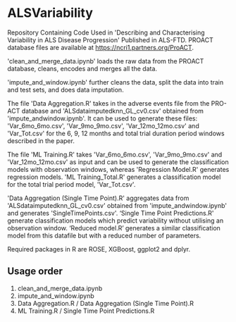 # ALSVariability
Repository Containing Code Used in 'Describing and Characterising Variability in ALS Disease Progression' Published in ALS-FTD. PROACT database files are available at https://ncri1.partners.org/ProACT.

'clean_and_merge_data.ipynb' loads the raw data from the PROACT database, cleans, encodes and merges all the data.  

'impute_and_window.ipynb' further cleans the data, split the data into train and test sets, and does data imputation.

The file 'Data Aggregation.R' takes in the adverse events file from the PRO-ACT database and 'ALSdataimputedknn_GL_cv0.csv' obtained from 'impute_andwindow.ipynb'. It can be used to generate these files: 'Var_6mo_6mo.csv', 'Var_9mo_9mo.csv', 'Var_12mo_12mo.csv' and 'Var_Tot.csv' for the 6, 9, 12 months and total trial duration period windows described in the paper. 

The file 'ML Training.R' takes 'Var_6mo_6mo.csv', 'Var_9mo_9mo.csv' and 'Var_12mo_12mo.csv' as input and can be used to generate the classification models with observation windows, whereas 'Regression Model.R' generates regression models. 'ML Training_Total.R' generates a classification model for the total trial period model, 'Var_Tot.csv'. 

'Data Aggregation (Single Time Point).R' aggregates data from 'ALSdataimputedknn_GL_cv0.csv' obtained from 'impute_andwindow.ipynb' and generates 'SingleTimePoints.csv'. ‘Single Time Point Predictions.R' generate classification models which predict variability without utilising an observation window. ‘Reduced model.R’ generates a similar classification model from this datafile but with a reduced number of parameters.

Required packages in R are ROSE, XGBoost, ggplot2 and dplyr.

## Usage order
1. clean_and_merge_data.ipynb
2. impute_and_window.ipynb
3. Data Aggregation.R / Data Aggregation (Single Time Point).R
4. ML Training.R / Single Time Point Predictions.R
